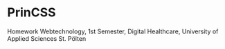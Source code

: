 # PrinCSS
Homework Webtechnology, 1st Semester, Digital Healthcare, University of Applied Sciences St. Pölten
